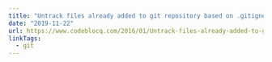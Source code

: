 ```yaml
---
title: "Untrack files already added to git repository based on .gitignore - CodeBlocQ"
date: "2019-11-22"
url: https://www.codeblocq.com/2016/01/Untrack-files-already-added-to-git-repository-based-on-gitignore/
linkTags:
  - git
---
```

